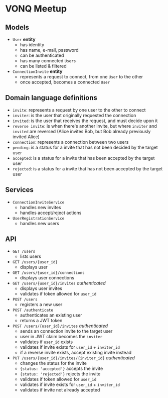 # VONQ Meetup

## Models

- `User` **entity**
	- has identity
	- has name, e-mail, password
	- can be authenticated
	- has many connected `Users`
	- can be listed & filtered
- `ConnectionInvite` **entity**
	- represents a request to connect, from one `User` to the other
	- once accepted, becomes a connected `User`


## Domain language definitions
- `invite`: represents a request by one user to the other to connect
- `inviter`: is the user that originally requested the connection
- `invited`: is the user that receives the request, and must decide upon it
- `reverse invite`: is when there's another invite, but where `inviter` and `invited` are reversed (Alice invites Bob, but Bob already previously invited Alice) 
- `connection`: represents a connection between two users
- `pending`: is a status for a invite that has not been decided by the target user
- `accepted`: is a status for a invite that has been accepted by the target user
- `rejected`: is a status for a invite that has not been accepted by the target user

## Services

- `ConnectionInviteService`
	- handles new invites
	- handles accept/reject actions
- `UserRegistrationService`
	- handles new users
		
		
## API

- `GET /users`
	- lists users
- `GET /users/{user_id}`
	- displays user
- `GET /users/{user_id}/connections`
	- displays user connections
- `GET /users/{user_id}/invites` *authenticated*
    - displays user invites
    - validates if token allowed for `user_id`
- `POST /users`
	- registers a new user
- `POST /authenticate`
	- authenticates an existing user
	- returns a JWT token
- `POST /users/{user_id}/invites`  *authenticated*
	- sends an connection invite to the target user
	- user in JWT claim becomes the `inviter`
	- validates if `user_id` exists
	- validates if invite exists for `user_id` + `inviter_id`
	- if a reverse invite exists, accept existing invite instead
- `PUT /users/{user_id}/invites/{inviter_id}` *authenticated*
	- changes the status for the invite
	- `{status: 'accepted'}` accepts the invite 
	- `{status: 'rejected'}` rejects the invite 
	- validates if token allowed for `user_id`
	- validates if invite exists for `user_id` + `inviter_id`
	- validates if invite not already accepted